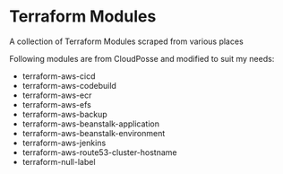 # Terraform Modules

A collection of Terraform Modules scraped from various places

Following modules are from CloudPosse and modified to suit my needs:

* terraform-aws-cicd
* terraform-aws-codebuild
* terraform-aws-ecr
* terraform-aws-efs
* terraform-aws-backup
* terraform-aws-beanstalk-application
* terraform-aws-beanstalk-environment
* terraform-aws-jenkins
* terraform-aws-route53-cluster-hostname
* terraform-null-label